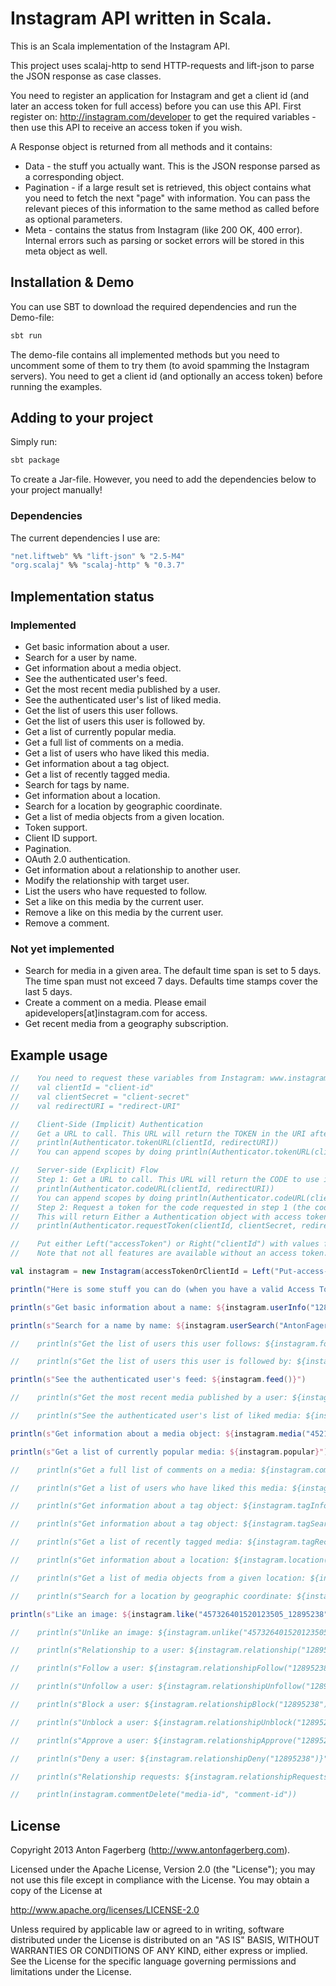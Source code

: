 # Instagram API written in Scala.
This is an Scala implementation of the Instagram API.

This project uses scalaj-http to send HTTP-requests and lift-json to parse the JSON response as case classes.

You need to register an application for Instagram and get a client id (and later an access token for full access) before you can use this API. First register on: http://instagram.com/developer to get the required variables - then use this API to receive an access token if you wish.

A Response object is returned from all methods and it contains:
 * Data - the stuff you actually want. This is the JSON response parsed as a corresponding object.
 * Pagination - if a large result set is retrieved, this object contains what you need to fetch the next "page" with information. You can pass the relevant pieces of this information to the same method as called before as optional parameters.
 * Meta - contains the status from Instagram (like 200 OK, 400 error). Internal errors such as parsing or socket errors will be stored in this meta object as well.

## Installation & Demo
You can use SBT to download the required dependencies and run the Demo-file:

```bash
sbt run
```

The demo-file contains all implemented methods but you need to uncomment some of them to try them (to avoid spamming the Instagram servers). You need to get a client id (and optionally an access token) before running the examples.

## Adding to your project
Simply run:

```bash
sbt package
```

To create a Jar-file. However, you need to add the dependencies below to your project manually!

### Dependencies
The current dependencies I use are:
```bash
"net.liftweb" %% "lift-json" % "2.5-M4"
"org.scalaj" %% "scalaj-http" % "0.3.7"
```

## Implementation status

### Implemented
 * Get basic information about a user.
 * Search for a user by name.
 * Get information about a media object.
 * See the authenticated user's feed.
 * Get the most recent media published by a user.
 * See the authenticated user's list of liked media.
 * Get the list of users this user follows.
 * Get the list of users this user is followed by.
 * Get a list of currently popular media.
 * Get a full list of comments on a media.
 * Get a list of users who have liked this media.
 * Get information about a tag object.
 * Get a list of recently tagged media.
 * Search for tags by name.
 * Get information about a location.
 * Search for a location by geographic coordinate.
 * Get a list of media objects from a given location.
 * Token support.
 * Client ID support.
 * Pagination.
 * OAuth 2.0 authentication.
 * Get information about a relationship to another user.
 * Modify the relationship with target user.
 * List the users who have requested to follow.
 * Set a like on this media by the current user.
 * Remove a like on this media by the current user.
 * Remove a comment.

### Not yet implemented
 * Search for media in a given area. The default time span is set to 5 days. The time span must not exceed 7 days. Defaults time stamps cover the last 5 days.
 * Create a comment on a media. Please email apidevelopers[at]instagram.com for access.
 * Get recent media from a geography subscription.

## Example usage
```Scala
//    You need to request these variables from Instagram: www.instagram.com/developer
//    val clientId = "client-id"
//    val clientSecret = "client-secret"
//    val redirectURI = "redirect-URI"

//    Client-Side (Implicit) Authentication
//    Get a URL to call. This URL will return the TOKEN in the URI after the #-symbol (and you're done)..
//    println(Authenticator.tokenURL(clientId, redirectURI))
//    You can append scopes by doing println(Authenticator.tokenURL(clientId, redirectURI, comments = true, relationships = true, likes = true))

//    Server-side (Explicit) Flow
//    Step 1: Get a URL to call. This URL will return the CODE to use in step 2 in the URI as a parameter code.
//    println(Authenticator.codeURL(clientId, redirectURI))
//    You can append scopes by doing println(Authenticator.codeURL(clientId, redirectURI, comments = true, relationships = true, likes = true))
//    Step 2: Request a token for the code requested in step 1 (the code is valid one time only).
//    This will return Either a Authentication object with access token and user information or a Meta object on failure.
//    println(Authenticator.requestToken(clientId, clientSecret, redirectURI, code = "the-code-from-step-1"))

//    Put either Left("accessToken") or Right("clientId") with values from com.antonfagerberg.instagram.Instagram here.
//    Note that not all features are available without an access token.

val instagram = new Instagram(accessTokenOrClientId = Left("Put-access-token-here"))

println("Here is some stuff you can do (when you have a valid Access Token or Client Id):")

println(s"Get basic information about a name: ${instagram.userInfo("12895238")}")

println(s"Search for a name by name: ${instagram.userSearch("AntonFagerberg")}")

//    println(s"Get the list of users this user follows: ${instagram.follows("12895238")}")

//    println(s"Get the list of users this user is followed by: ${instagram.followedBy("12895238")}")

println(s"See the authenticated user's feed: ${instagram.feed()}")

//    println(s"Get the most recent media published by a user: ${instagram.mediaRecent("12895238")}")

//    println(s"See the authenticated user's list of liked media: ${instagram.liked()}")

println(s"Get information about a media object: ${instagram.media("452194471682227494_12895238")}")

println(s"Get a list of currently popular media: ${instagram.popular}")

//    println(s"Get a full list of comments on a media: ${instagram.comments("452194471682227494_12895238")}")

//    println(s"Get a list of users who have liked this media: ${instagram.likes("452194471682227494_12895238")}")

//    println(s"Get information about a tag object: ${instagram.tagInformation("hipster")}")

//    println(s"Get information about a tag object: ${instagram.tagSearch("snowy")}")

//    println(s"Get a list of recently tagged media: ${instagram.tagRecent("beer")}")

//    println(s"Get information about a location: ${instagram.location("1")}")

//    println(s"Get a list of media objects from a given location: ${instagram.locationMedia("1")}")

//    println(s"Search for a location by geographic coordinate: ${instagram.locationSearch(Some("48.858844" -> "2.294351"))}")

println(s"Like an image: ${instagram.like("457326401520123505_12895238")}")

//    println(s"Unlike an image: ${instagram.unlike("457326401520123505_12895238")}")

//    println(s"Relationship to a user: ${instagram.relationship("12895238")}")

//    println(s"Follow a user: ${instagram.relationshipFollow("12895238")}")

//    println(s"Unfollow a user: ${instagram.relationshipUnfollow("12895238")}")

//    println(s"Block a user: ${instagram.relationshipBlock("12895238")}")

//    println(s"Unblock a user: ${instagram.relationshipUnblock("12895238")}")

//    println(s"Approve a user: ${instagram.relationshipApprove("12895238")}")

//    println(s"Deny a user: ${instagram.relationshipDeny("12895238")}")

//    println(s"Relationship requests: ${instagram.relationshipRequests}")

//    println(instagram.commentDelete("media-id", "comment-id"))
```

## License
Copyright 2013 Anton Fagerberg (http://www.antonfagerberg.com).

Licensed under the Apache License, Version 2.0 (the "License"); you may not use this file except in compliance with the License. You may obtain a copy of the License at

http://www.apache.org/licenses/LICENSE-2.0

Unless required by applicable law or agreed to in writing, software distributed under the License is distributed on an "AS IS" BASIS, WITHOUT WARRANTIES OR CONDITIONS OF ANY KIND, either express or implied. See the License for the specific language governing permissions and limitations under the License.